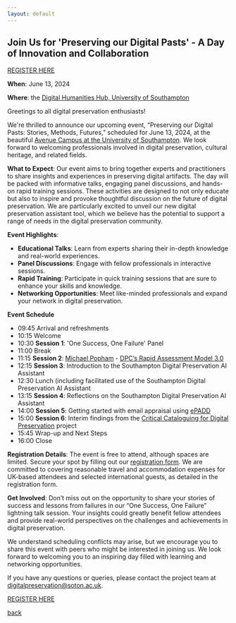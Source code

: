 ```yaml
---
layout: default
---
```


## Join Us for 'Preserving our Digital Pasts' - A Day of Innovation and Collaboration

[REGISTER HERE](https://forms.office.com/Pages/ResponsePage.aspx?id=-XhTSvQpPk2-iWadA62p2Fc3LLJ0zwpDkxVQZKLMrw1UN1NaUlBYRE4yU1I2NFE0R0VGNUZPWlJCMi4u)

**When**: June 13, 2024

**Where**: the [Digital Humanities Hub, University of Southampton](https://www.southampton.ac.uk/student-life/campuses/avenue)

Greetings to all digital preservation enthusiasts!

We're thrilled to announce our upcoming event, “Preserving our Digital Pasts: Stories, Methods, Futures,” scheduled for June 13, 2024, at the beautiful [Avenue Campus at the University of Southampton](https://www.southampton.ac.uk/student-life/campuses/avenue). We look forward to welcoming professionals involved in digital preservation, cultural heritage, and related fields.

**What to Expect**: Our event aims to bring together experts and practitioners to share insights and experiences in preserving digital artifacts. The day will be packed with informative talks, engaging panel discussions, and hands-on rapid training sessions. These activities are designed to not only educate but also to inspire and provoke thoughtful discussion on the future of digital preservation.
We are particularly excited to unveil our new digital preservation assistant tool, which we believe has the potential to support a range of needs in the digital preservation community.

**Event Highlights**:

- **Educational Talks**: Learn from experts sharing their in-depth knowledge and real-world experiences.
- **Panel Discussions**: Engage with fellow professionals in interactive sessions.
- **Rapid Training**: Participate in quick training sessions that are sure to enhance your skills and knowledge.
- **Networking Opportunities**: Meet like-minded professionals and expand your network in digital preservation.

**Event Schedule**

- 09:45 Arrival and refreshments
- 10:15 Welcome
- 10:30 **Session 1**: 'One Success, One Failure' Panel
- 11:00 Break
- 11:15 **Session 2**: [Michael Popham](https://www.linkedin.com/in/michael-popham-0383b926/) - [DPC’s Rapid Assessment Model 3.0](https://www.dpconline.org/news/dpc-ram-3-0-now-available)
- 12:15 **Session 3**: Introduction to the Southampton Digital Preservation AI Assistant
- 12:30 Lunch (including facilitated use of the Southampton Digital Preservation AI Assistant
- 13:15 **Session 4**: Reflections on the Southampton Digital Preservation AI Assistant
- 14:00 **Session 5**: Getting started with email appraisal using [ePADD](https://www.epaddproject.org/home)
- 15:00 **Session 6**: Interim findings from the [Critical Cataloguing for Digital Preservation](https://critcatdigipres.github.io/) project
- 15:45 Wrap-up and Next Steps
- 16:00 Close

**Registration Details**: The event is free to attend, although spaces are limited. Secure your spot by filling out our [registration form](https://forms.office.com/Pages/ResponsePage.aspx?id=-XhTSvQpPk2-iWadA62p2Fc3LLJ0zwpDkxVQZKLMrw1UN1NaUlBYRE4yU1I2NFE0R0VGNUZPWlJCMi4u). We are committed to covering reasonable travel and accommodation expenses for UK-based attendees and selected international guests, as detailed in the registration form.

**Get Involved**: Don’t miss out on the opportunity to share your stories of success and lessons from failures in our “One Success, One Failure” lightning talk session. Your insights could greatly benefit fellow attendees and provide real-world perspectives on the challenges and achievements in digital preservation.

We understand scheduling conflicts may arise, but we encourage you to share this event with peers who might be interested in joining us.
We look forward to welcoming you to an inspiring day filled with learning and networking opportunities.

If you have any questions or queries, please contact the project team at [digitalpreservation@soton.ac.uk](mailto:digitalpreservation@soton.ac.uk).

[REGISTER HERE](https://forms.office.com/Pages/ResponsePage.aspx?id=-XhTSvQpPk2-iWadA62p2Fc3LLJ0zwpDkxVQZKLMrw1UN1NaUlBYRE4yU1I2NFE0R0VGNUZPWlJCMi4u)

[back](./)
